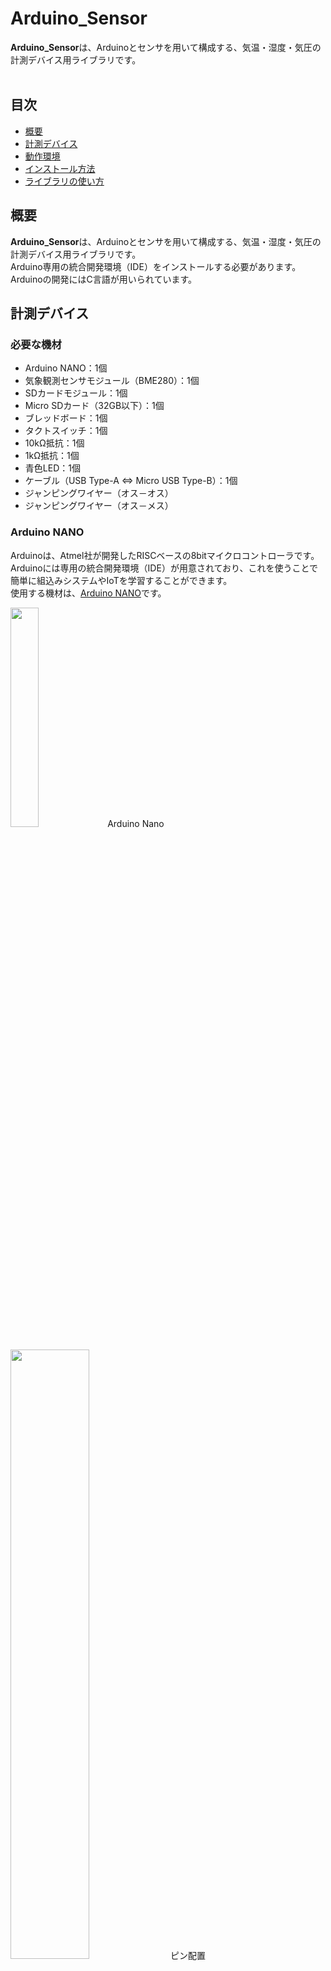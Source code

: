 # Arduino_Sensor
**Arduino_Sensor**は、Arduinoとセンサを用いて構成する、気温・湿度・気圧の計測デバイス用ライブラリです。<br>
<br>


## 目次
- [概要](#概要)
- [計測デバイス](#計測デバイス)
- [動作環境](#動作環境)
- [インストール方法](#インストール方法)
- [ライブラリの使い方](#ライブラリの使い方)


## 概要
**Arduino_Sensor**は、Arduinoとセンサを用いて構成する、気温・湿度・気圧の計測デバイス用ライブラリです。<br>
Arduino専用の統合開発環境（IDE）をインストールする必要があります。<br>
Arduinoの開発にはC言語が用いられています。


## 計測デバイス
### 必要な機材
- Arduino NANO：1個
- 気象観測センサモジュール（BME280）：1個
- SDカードモジュール：1個
- Micro SDカード（32GB以下）：1個
- ブレッドボード：1個
- タクトスイッチ：1個
- 10kΩ抵抗：1個
- 1kΩ抵抗：1個
- 青色LED：1個
- ケーブル（USB Type-A ⇔ Micro USB Type-B）：1個
- ジャンピングワイヤー（オス－オス）
- ジャンピングワイヤー（オス－メス）

### Arduino NANO
Arduinoは、Atmel社が開発したRISCベースの8bitマイクロコントローラです。<br>
Arduinoには専用の統合開発環境（IDE）が用意されており、これを使うことで簡単に組込みシステムやIoTを学習することができます。<br>
使用する機材は、[Arduino NANO](https://store-usa.arduino.cc/products/arduino-nano/)です。

<img src="https://user-images.githubusercontent.com/105481222/218243370-ba12f5e0-2bc8-4940-895f-f8c322819a36.jpg" width="30%">
Arduino Nano<br>

<br>
<img src="https://user-images.githubusercontent.com/105481222/218243513-00cad4d9-73d2-409c-a94e-62d45b7c45f3.jpg" width="50%">
ピン配置<br>

### 気象観測センサモジュール（BME280）
BOSCH社のBME280を搭載した環境測定センサモジュールであり、気温・湿度・気圧の3つの環境情報を同時に計測することができます。<br>
BME280では、マイコンとの通信方式としてI2CまたはSPIをサポートしています。<br>
本ライブラリでは、インターフェースとしてI2Cを用いることを想定しています。

<br>
<img src="https://user-images.githubusercontent.com/105481222/218245608-8fbaba36-5758-4598-a51d-9201fee508c5.jpg" width="30%">
気象観測センサモジュール（BME280）<br>

<br>
<br>
<img src="https://user-images.githubusercontent.com/105481222/218245691-f0bd3f5f-20c4-4b2c-bc0c-75650d625a0f.jpg" width="50%">
回路図<br>

### SDカードモジュール
計測したデータを記録するために、SDカードモジュールを使用します。
本ライブラリでは、インターフェースとしてSPIを用いることを想定しています。

<img src="https://user-images.githubusercontent.com/105481222/218246642-72687138-7596-4df8-9cd3-db0aa7f727cd.jpg" width="30%">
SDカードモジュール<br>


## 動作環境


## インストール方法


## ライブラリの使い方
